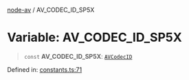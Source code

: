 [node-av](../globals.md) / AV\_CODEC\_ID\_SP5X

# Variable: AV\_CODEC\_ID\_SP5X

> `const` **AV\_CODEC\_ID\_SP5X**: [`AVCodecID`](../type-aliases/AVCodecID.md)

Defined in: [constants.ts:71](https://github.com/seydx/av/blob/f8631fc881b394300b1479f511d55cf1c370a87f/src/constants/constants.ts#L71)
